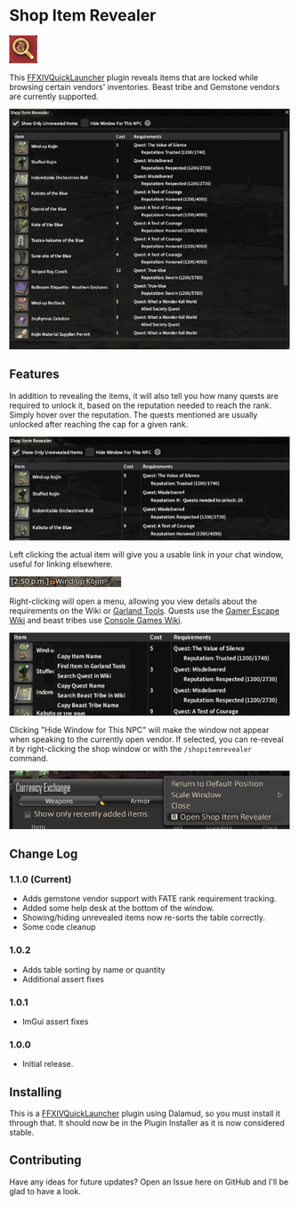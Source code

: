 # Shop Item Revealer
<img src="docs/icon.png" alt="icon" width="50">

This [FFXIVQuickLauncher](https://github.com/goatcorp/FFXIVQuickLauncher) plugin reveals items that are locked while browsing certain vendors' inventories. Beast tribe and Gemstone vendors are currently supported.

![main screen image](/docs/mainscreen.jpg)

## Features

In addition to revealing the items, it will also tell you how many quests are required to unlock it, based on the reputation needed to reach the rank. Simply hover over the reputation. The quests mentioned are usually unlocked after reaching the cap for a given rank.

![quest image](/docs/questspop.png)

Left clicking the actual item will give you a usable link in your chat window, useful for linking elsewhere.

![link image](/docs/chat.png)

Right-clicking will open a menu, allowing you view details about the requirements on the Wiki or [Garland Tools](https://www.garlandtools.org/db/). Quests use the [Gamer Escape Wiki](https://ffxiv.gamerescape.com/wiki/) and beast tribes use [Console Games Wiki](https://ffxiv.consolegameswiki.com/wiki/).

![right click image](/docs/rightclick.png)

Clicking "Hide Window for This NPC" will make the window not appear when speaking to the currently open vendor. If selected, you can re-reveal it by right-clicking the shop window or with the `/shopitemrevealer` command.

![shop right click](/docs/shopmenu.png)

## Change Log

### 1.1.0 (Current)
 - Adds gemstone vendor support with FATE rank requirement tracking.
 - Added some help desk at the bottom of the window.
 - Showing/hiding unrevealed items now re-sorts the table correctly.
 - Some code cleanup

### 1.0.2
 - Adds table sorting by name or quantity
 - Additional assert fixes

### 1.0.1
 - ImGui assert fixes
### 1.0.0
 - Initial release.

## Installing

This is a [FFXIVQuickLauncher](https://github.com/goatcorp/FFXIVQuickLauncher) plugin using Dalamud, so you must install it through that. It should now be in the Plugin Installer as it is now considered stable.

## Contributing

Have any ideas for future updates? Open an Issue here on GitHub and I'll be glad to have a look. 
